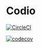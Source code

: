 # Codio

[![CircleCI](https://circleci.com/gh/Xinhe998/codio-website.svg?style=svg)](https://circleci.com/gh/Xinhe998/codio-website)

[![codecov](https://codecov.io/gh/Xinhe998/codio-website/branch/master/graph/badge.svg?token=3AMpL2uOtA)](https://codecov.io/gh/Xinhe998/codio-website)